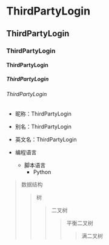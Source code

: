 # ThirdPartyLogin  
## ThirdPartyLogin  
### ThirdPartyLogin 
#### ThirdPartyLogin  
##### ThirdPartyLogin  
###### ThirdPartyLogin   


* 昵称：ThirdPartyLogin  
* 别名：ThirdPartyLogin  
* 英文名：ThirdPartyLogin



* 编程语言  
    * 脚本语言  
       * Python  
      
>数据结构  
>>树  
>>>二叉树  
>>>>平衡二叉树  
>>>>>满二叉树 
